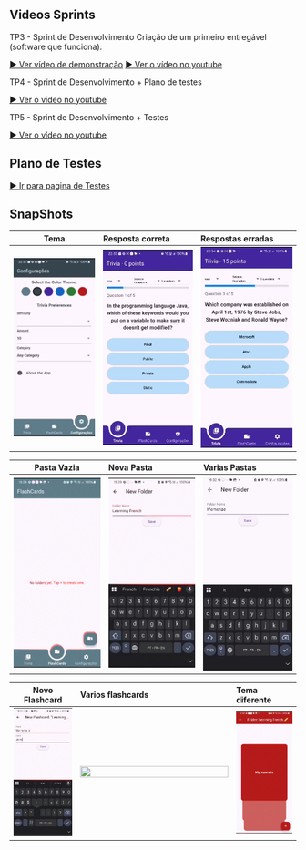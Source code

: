 

## Videos Sprints 
TP3 - Sprint de Desenvolvimento
Criação de um primeiro entregável (software que funciona).

[▶️ Ver vídeo de demonstração](Desenvolvimento_1.mp4)
[▶️ Ver o vídeo no youtube](https://www.youtube.com/watch?v=519pjPra-l8)


TP4 - Sprint de Desenvolvimento + Plano de testes

[▶️ Ver o vídeo no youtube](https://www.youtube.com/watch?v=0OWa-CxAW0Y)


TP5 - Sprint de Desenvolvimento + Testes

[▶️ Ver o vídeo no youtube](https://www.youtube.com/watch?v=Z2Wdtv5qX88)


## Plano de Testes

[▶️ Ir para pagina de Testes](https://github.com/Lariterrinha/FlashEdu/tree/main/Testes_de_software)

## SnapShots 

| Tema | Resposta correta | Respostas erradas |
| ---------------------- | :------------- | :---------------- |
<img src="gif/theme.gif" width="260" height="50%"> | <img src="gif/trivia_correct.gif" width="260" height="50%"> | <img src="gif/trivia_wrong.gif" width="260" height="50%">|


| Pasta Vazia | Nova Pasta | Varias Pastas |
| ---------------------- | :------------- | :---------------- |
<img src="gif/emptyfolder.gif" width="260" height="50%"> | <img src="gif/newfolder.gif" width="260" height="50%"> | <img src="gif/multiple_folders.gif" width="260" height="50%">|


| Novo Flashcard | Varios flashcards | Tema diferente |
| ---------------------- | :------------- | :---------------- |
<img src="gif/new_flashcards.gif" width="260" height="50%"> | <img src="gif/multiple_flashcards.gif" width="260" height="50%"> | <img src="gif/flashcard_vermelho.gif" width="260" height="50%">|
